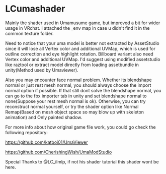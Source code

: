 # LCumashader
Mainly the shader used in Umamusume game, but improved a bit for wider usage in VRchat.
I attached the _env map in case u didn't find it in the common texture folder.

Need to notice that your uma model is better not extracted by AssetStudio since it will lose all Vertex color and additional UVMap, which is used for outline correction and eye highlight rotation.
Billboard variant also need Vertex color and additional UVMap.
I'd suggest using modified assetstudio like raztool or extract model directly from loading assetbundle in unity(Method used by Umaviewer).

Also you may encounter face normal problem. Whether its blendshape normal or just rest mesh normal, you should always choose the import normal option if possible. If that still dont solve the blendshape normal, you can go to the fbx importer tab in unity and set blendshape normal to none(Suppose your rest mesh normal is ok). Otherwise, you can try reconstruct normal yourself, or try the shader option like Normal Remap(Based on mesh object space so may blow up with skeleton animation) and Only painted shadow.

For more info about how original game file work, you could go check the following repository:

https://github.com/katboi01/UmaViewer

https://github.com/CherishingWish/UmaModStudio

Special Thanks to @LC_ilmlp, if not his shader tutorial this shader wont be here.
